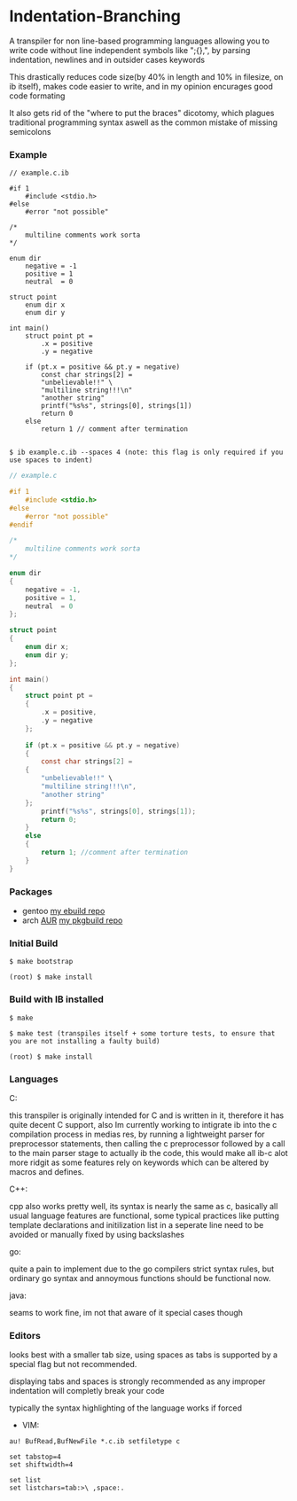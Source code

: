 # Indentation-Branching

A transpiler for non line-based programming languages allowing you to write code without line independent symbols like ";{},", by parsing indentation, newlines and in outsider cases keywords

This drastically reduces code size(by 40% in length and 10% in filesize, on ib itself), makes code easier to write, and in my opinion encurages good code formating

It also gets rid of the "where to put the braces" dicotomy, which plagues traditional programming syntax aswell as the common mistake of missing semicolons

### Example

```
// example.c.ib

#if 1
    #include <stdio.h>
#else
    #error "not possible"

/*
    multiline comments work sorta
*/

enum dir
    negative = -1
    positive = 1
    neutral  = 0

struct point
    enum dir x
    enum dir y

int main()
    struct point pt =
        .x = positive
        .y = negative
    
    if (pt.x = positive && pt.y = negative)
    	const char strings[2] =
		"unbelievable!!" \
		"multiline string!!!\n"
		"another string"
        printf("%s%s", strings[0], strings[1])
        return 0
    else
        return 1 // comment after termination
		
```

```
$ ib example.c.ib --spaces 4 (note: this flag is only required if you use spaces to indent)
```

```c
// example.c

#if 1
    #include <stdio.h>
#else
    #error "not possible"
#endif

/*
    multiline comments work sorta
*/

enum dir
{
    negative = -1,
    positive = 1,
    neutral  = 0
};

struct point
{
    enum dir x;
    enum dir y;
};

int main()
{
    struct point pt =
    {
        .x = positive,
        .y = negative
    };
    
    if (pt.x = positive && pt.y = negative)
    {
        const char strings[2] =
	{
		"unbelievable!!" \
		"multiline string!!!\n",
		"another string"
	};
        printf("%s%s", strings[0], strings[1]);
        return 0;
    }
    else
    {
        return 1; //comment after termination
    }
}
```

### Packages

- gentoo [my ebuild repo](https://github.com/Nik-Nothing/niki-gentoo)
- arch [AUR](https://aur.archlinux.org/packages/ib-git) [my pkgbuild repo](https://github.com/Nik-Nothing/niki-pacman)

### Initial Build
~~~
$ make bootstrap

(root) $ make install
~~~

### Build with IB installed

~~~
$ make

$ make test (transpiles itself + some torture tests, to ensure that you are not installing a faulty build)

(root) $ make install
~~~

### Languages

C:

this transpiler is originally intended for C and is written in it, therefore it has quite decent C support, also Im currently working to intigrate ib into the c compilation process in medias res, by running a lightweight parser for preprocessor statements, then calling the c preprocessor followed by a call to the main parser stage to actually ib the code, this would make all ib-c alot more ridgit as some features rely on keywords which can be altered by macros and defines.

C++:

cpp also works pretty well, its syntax is nearly the same as c, basically all usual language features are functional, some typical practices like putting template declarations and initilization list in a seperate line need to be avoided or manually fixed by using backslashes

go:

quite a pain to implement due to the go compilers strict syntax rules, but ordinary go syntax and annoymous functions should be functional now.

java:

seams to work fine, im not that aware of it special cases though

### Editors

looks best with a smaller tab size, using spaces as tabs is supported by a special flag but not recommended.

displaying tabs and spaces is strongly recommended as any improper indentation will completly break your code

typically the syntax highlighting of the language works if forced

- VIM:
~~~
au! BufRead,BufNewFile *.c.ib setfiletype c

set tabstop=4
set shiftwidth=4

set list
set listchars=tab:>\ ,space:.
~~~
